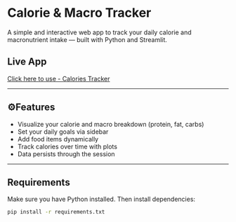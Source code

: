# Calorie & Macro Tracker

A simple and interactive web app to track your daily calorie and macronutrient intake — built with Python and Streamlit.

## Live App

[Click here to use - Calories Tracker](https://calorie-tracker-gk.streamlit.app/)

---

## ⚙Features

-  Visualize your calorie and macro breakdown (protein, fat, carbs)
-  Set your daily goals via sidebar
-  Add food items dynamically
-  Track calories over time with plots
-  Data persists through the session

---

## Requirements

Make sure you have Python installed. Then install dependencies:

```bash
pip install -r requirements.txt

